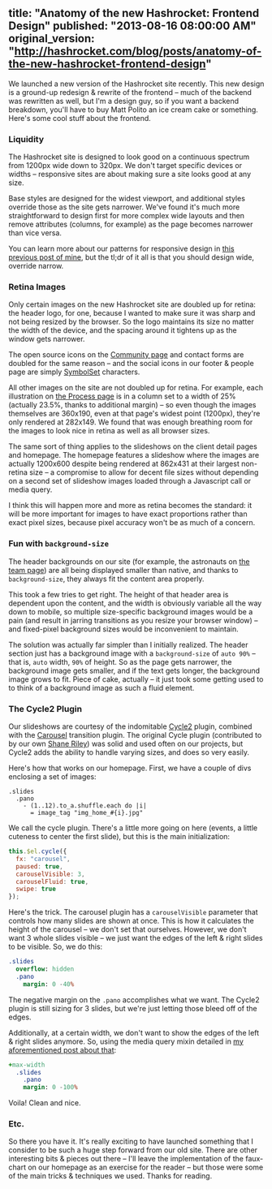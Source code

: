 title: "Anatomy of the new Hashrocket: Frontend Design"
published: "2013-08-16 08:00:00 AM"
original_version: "http://hashrocket.com/blog/posts/anatomy-of-the-new-hashrocket-frontend-design"
---

We launched a new version of the Hashrocket site recently. This new design is a ground-up redesign & rewrite of the frontend – much of the backend was rewritten as well, but I'm a design guy, so if you want a backend breakdown, you'll have to buy Matt Polito an ice cream cake or something. Here's some cool stuff about the frontend.

### Liquidity

The Hashrocket site is designed to look good on a continuous spectrum from 1200px wide down to 320px. We don't target specific devices or widths – responsive sites are about making sure a site looks good at any size.

Base styles are designed for the widest viewport, and additional styles override those as the site gets narrower. We've found it's much more straightforward to design first for more complex wide layouts and then remove attributes (columns, for example) as the page becomes narrower than vice versa.

You can learn more about our patterns for responsive design in [this previous post of mine](http://hashrocket.com/blog/posts/using-sass-to-be-responsive-and-retina-ready), but the tl;dr of it all is that you should design wide, override narrow. 

### Retina Images

Only certain images on the new Hashrocket site are doubled up for retina: the header logo, for one, because I wanted to make sure it was sharp and not being resized by the browser. So the logo maintains its size no matter the width of the device, and the spacing around it tightens up as the window gets narrower.

The open source icons on the [Community page](http://hashrocket.com/community) and contact forms are doubled for the same reason – and the social icons in our footer & people page are simply [SymbolSet](http://symbolset.com) characters.

All other images on the site are not doubled up for retina. For example, each illustration on [the Process page](http://hashrocket.com/process) is in a column set to a width of 25% (actually 23.5%, thanks to additional margin) – so even though the images themselves are 360x190, even at that page's widest point (1200px), they're only rendered at 282x149. We found that was enough breathing room for the images to look nice in retina as well as all browser sizes.

The same sort of thing applies to the slideshows on the client detail pages and homepage. The homepage features a slideshow where the images are actually 1200x600 despite being rendered at 862x431 at their largest non-retina size – a compromise to allow for decent file sizes without depending on a second set of slideshow images loaded through a Javascript call or media query.

I think this will happen more and more as retina becomes the standard: it will be more important for images to have exact proportions rather than exact pixel sizes, because pixel accuracy won't be as much of a concern.

### Fun with `background-size`

The header backgrounds on our site (for example, the astronauts on [the team page](http://hashrocket.com/team)) are all being displayed smaller than native, and thanks to `background-size`, they always fit the content area properly.

This took a few tries to get right. The height of that header area is dependent upon the content, and the width is obviously variable all the way down to mobile, so multiple size-specific background images would be a pain (and result in jarring transitions as you resize your browser window) – and fixed-pixel background sizes would be inconvenient to maintain.

The solution was actually far simpler than I initially realized. The header section just has a background image with a `background-size` of `auto 90%` – that is, `auto` width, `90%` of height. So as the page gets narrower, the background image gets smaller, and if the text gets longer, the background image grows to fit. Piece of cake, actually – it just took some getting used to to think of a background image as such a fluid element.

### The Cycle2 Plugin

Our slideshows are courtesy of the indomitable [Cycle2](http://www.malsup.com/jquery/cycle2/) plugin, combined with the [Carousel](http://www.malsup.com/jquery/cycle2/download/) transition plugin. The original Cycle plugin (contributed to by our own [Shane Riley](http://hashrocket.com/team/shane-riley)) was solid and used often on our projects, but Cycle2 adds the ability to handle varying sizes, and does so very easily.

Here's how that works on our homepage. First, we have a couple of divs enclosing a set of images:

```haml
.slides
  .pano
    - (1..12).to_a.shuffle.each do |i|
      = image_tag "img_home_#{i}.jpg"
```

We call the cycle plugin. There's a little more going on here (events, a little cuteness to center the first slide), but this is the main initialization:

```javascript
this.$el.cycle({
  fx: "carousel",
  paused: true,
  carouselVisible: 3,
  carouselFluid: true,
  swipe: true
});
```

Here's the trick. The carousel plugin has a `carouselVisible` parameter that controls how many slides are shown at once. This is how it calculates the height of the carousel – we don't set that ourselves. However, we don't want 3 whole slides visible – we just want the edges of the left & right slides to be visible. So, we do this:

```sass
.slides
  overflow: hidden
  .pano
    margin: 0 -40%
```

The negative margin on the `.pano` accomplishes what we want. The Cycle2 plugin is still sizing for 3 slides, but we're just letting those bleed off of the edges.

Additionally, at a certain width, we don't want to show the edges of the left & right slides anymore. So, using the media query mixin detailed in [my aforementioned post about that](http://hashrocket.com/blog/posts/using-sass-to-be-responsive-and-retina-ready):

```sass
+max-width
  .slides
    .pano
    margin: 0 -100%
```

Voila! Clean and nice.

### Etc.

So there you have it. It's really exciting to have launched something that I consider to be such a huge step forward from our old site. There are other interesting bits & pieces out there – I'll leave the implementation of the faux-chart on our homepage as an exercise for the reader – but those were some of the main tricks & techniques we used. Thanks for reading.